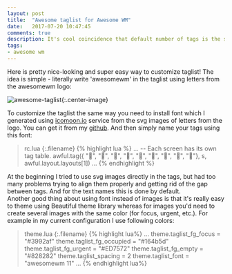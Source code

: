 ```yaml
---
layout: post
title:  "Awesome taglist for Awesome WM"
date:   2017-07-20 10:47:45
comments: true
description: It's cool coincidence that default number of tags is the same as number of letters in 'AwesomeWM', isn't it? =) 
tags: 
- awesome wm
---
```


Here is pretty nice-looking and super easy way to customize taglist! The idea is simple - literally write 'awesomewm' in the taglist using letters from the awesomewm logo:

![awesome-taglist]({{site.url}}/images/awesome-taglist.png){:.center-image}

To customize the taglist the same way you need to install font which I generated using [icomoon.io](https://icomoon.io/) service from the svg images of letters from the logo. You can get it from my [github]({{site.url}}/css/awesomewmfont.ttf). 
And then simply name your tags using this font:

<style type="text/css">
@font-face {
    font-family: "AwesomeFont";
    src: url({{site.url}}/css/awesomewmfont.ttf) format("truetype");
}
</style>

>rc.lua
{:.filename}
{% highlight lua %}
...
-- Each screen has its own tag table.
awful.tag({ "", "", "", "", "", "", "", "", ""}, 
    s, awful.layout.layouts[1])
...
{% endhighlight %}

At the beginning I tried to use svg images directly in the tags, but had too many problems trying to align them properly and getting rid of the gap between tags. And for the text names this is done by default.  
Another good thing about using font instead of images is that it's really easy to theme using Beautiful theme library whereas for images you'd need to create several images with the same color (for focus, urgent, etc.). For example in my current configuration I use following colors:

>theme.lua
{:.filename}
{% highlight lua%}
...
theme.taglist_fg_focus    = "#3992af"
theme.taglist_fg_occupied = "#164b5d"
theme.taglist_fg_urgent   = "#ED7572"
theme.taglist_fg_empty    = "#828282"
theme.taglist_spacing     = 2
theme.taglist_font        = "awesomewm 11"
...
{% endhighlight lua%}